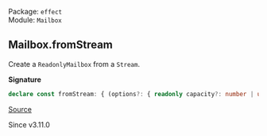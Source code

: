 Package: `effect`<br />
Module: `Mailbox`<br />

## Mailbox.fromStream

Create a `ReadonlyMailbox` from a `Stream`.

**Signature**

```ts
declare const fromStream: { (options?: { readonly capacity?: number | undefined; readonly strategy?: "suspend" | "dropping" | "sliding" | undefined; }): <A, E, R>(self: Stream<A, E, R>) => Effect<ReadonlyMailbox<A, E>, never, R | Scope>; <A, E, R>(self: Stream<A, E, R>, options?: { readonly capacity?: number | undefined; readonly strategy?: "suspend" | "dropping" | "sliding" | undefined; }): Effect<ReadonlyMailbox<A, E>, never, R | Scope>; }
```

[Source](https://github.com/Effect-TS/effect/tree/main/packages/effect/src/Mailbox.ts#L254)

Since v3.11.0